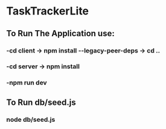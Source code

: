 # TaskTrackerLite 

## To Run The Application use:
### -cd client -> npm install --legacy-peer-deps -> cd ..
### -cd server -> npm install
### -npm run dev

## To Run db/seed.js
### node db/seed.js

